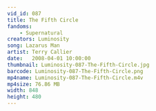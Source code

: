 ```yaml
---
vid_id: 087
title: The Fifth Circle
fandoms:
    - Supernatural
creators: Luminosity
song: Lazarus Man
artist: Terry Callier
date:   2008-04-01 10:00:00
thumbnail: Luminosity-087-The-Fifth-Circle.jpg
barcode: Luminosity-087-The-Fifth-Circle.png
mp4name: Luminosity-087-The-Fifth-Circle.m4v
mp4size: 76.86 MB
width: 848
height: 480
---
```



